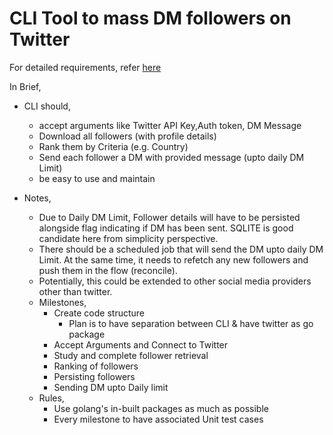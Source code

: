 # CLI Tool to mass DM followers on  Twitter

For detailed requirements, refer [here](https://github.com/balajis/twitter-export)

In Brief,

* CLI should,
    * accept arguments like Twitter API Key,Auth token, DM Message
    * Download all followers (with profile details)
    * Rank them by Criteria (e.g. Country)
    * Send each follower a DM with provided message (upto daily DM Limit)
    * be easy to use and maintain

* Notes,
    * Due to Daily DM Limit, Follower details will have to be persisted alongside flag indicating if DM has been sent. SQLITE is good candidate here from simplicity perspective.
    * There should be a scheduled job that will send the DM upto daily DM Limit. At the same time, it needs to refetch any new followers and push them in the flow (reconcile).
    * Potentially, this could be extended to other social media providers other than twitter.
    * Milestones,
        * Create code structure
            * Plan is to have separation between CLI & have twitter as go package
        * Accept Arguments and Connect to Twitter
        * Study and complete follower retrieval
        * Ranking of followers
        * Persisting followers
        * Sending DM upto Daily limit
    * Rules, 
        * Use golang's in-built packages as much as possible
        * Every milestone to have associated Unit test cases